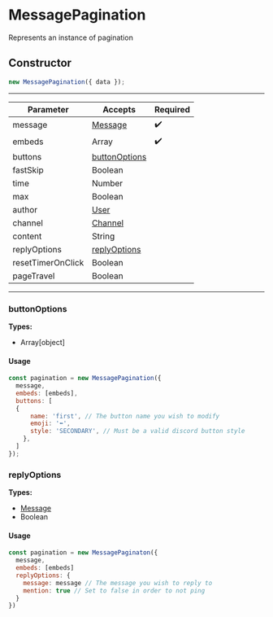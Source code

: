 # MessagePagination
Represents an instance of pagination

## Constructor
```js
new MessagePagination({ data });
```
----
| Parameter         | Accepts           | Required |
| ----------------- | ----------------- | -------- |
| message           | [Message](https://discord.js.org/#/docs/discord.js/stable/class/Message)       | ✔️      |
| embeds            | Array             | ✔️      |
| buttons           | [buttonOptions]() |          |
| fastSkip          | Boolean           |          |
| time              | Number            |          |
| max               | Boolean           |          |
| author            | [User](https://discord.js.org/#/docs/discord.js/stable/class/User)          |          |
| channel           | [Channel](https://discord.js.org/#/docs/discord.js/stable/class/Channel)       |          |
| content           | String            |          |
| replyOptions      | [replyOptions]()  |          |
| resetTimerOnClick | Boolean           |          |
| pageTravel        | Boolean           |          |
----
### buttonOptions
**Types:**
- Array[object]
#### Usage
```js
const pagination = new MessagePagination({
  message,
  embeds: [embeds],
  buttons: [
  {
      name: 'first', // The button name you wish to modify
      emoji: '⬅️',
      style: 'SECONDARY', // Must be a valid discord button style
    },
  ]
});
```
### replyOptions
**Types:**
- [Message](https://discord.js.org/#/docs/discord.js/stable/class/Message)
- Boolean
#### Usage
```js
const pagination = new MessagePaginaton({
  message,
  embeds: [embeds]
  replyOptions: {
    message: message // The message you wish to reply to
    mention: true // Set to false in order to not ping
  }
})
